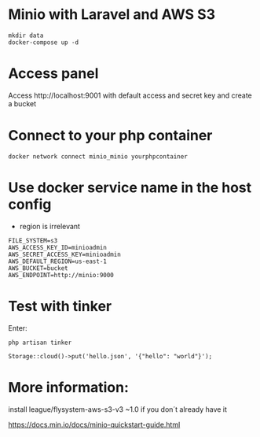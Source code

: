 
# Minio with Laravel and AWS S3
```
mkdir data
docker-compose up -d
```
# Access panel 

Access http://localhost:9001 with default access and secret key and create a bucket

# Connect to your php container
```
docker network connect minio_minio yourphpcontainer
```
# Use docker service name in the host config

* region is irrelevant

```
FILE_SYSTEM=s3
AWS_ACCESS_KEY_ID=minioadmin
AWS_SECRET_ACCESS_KEY=minioadmin
AWS_DEFAULT_REGION=us-east-1
AWS_BUCKET=bucket
AWS_ENDPOINT=http://minio:9000
```
# Test with tinker

Enter:
```
php artisan tinker

Storage::cloud()->put('hello.json', '{"hello": "world"}');
```
# More information:

install league/flysystem-aws-s3-v3 ~1.0 if you don´t already have it

https://docs.min.io/docs/minio-quickstart-guide.html
